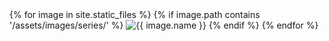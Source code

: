 <div class="gallery-container">
  {% for image in site.static_files %}
    {% if image.path contains '/assets/images/series/' %}
      <img src="{{ image.path | relative_url }}" alt="{{ image.name }}" onclick="openModal(this)">
    {% endif %}
  {% endfor %}
</div>
